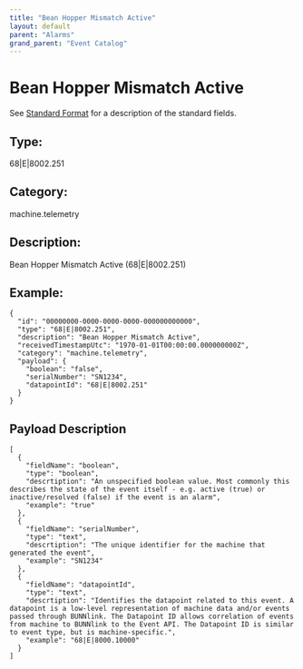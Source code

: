 ```yaml
---
title: "Bean Hopper Mismatch Active"
layout: default
parent: "Alarms"
grand_parent: "Event Catalog"
---
```


# Bean Hopper Mismatch Active

See [Standard Format](/event-subscriptions/event-format) for a description of the standard fields.

## Type:

68\|E\|8002.251

## Category:

machine.telemetry

## Description: 

Bean Hopper Mismatch Active (68\|E\|8002.251)

## Example:

```
{
  "id": "00000000-0000-0000-0000-000000000000",
  "type": "68|E|8002.251",
  "description": "Bean Hopper Mismatch Active",
  "receivedTimestampUtc": "1970-01-01T00:00:00.000000000Z",
  "category": "machine.telemetry",
  "payload": {
    "boolean": "false",
    "serialNumber": "SN1234",
    "datapointId": "68|E|8002.251"
  }
}
```

## Payload Description

```
[
  {
    "fieldName": "boolean",
    "type": "boolean",
    "descrtiption": "An unspecified boolean value. Most commonly this describes the state of the event itself - e.g. active (true) or inactive/resolved (false) if the event is an alarm",
    "example": "true"
  },
  {
    "fieldName": "serialNumber",
    "type": "text",
    "descrtiption": "The unique identifier for the machine that generated the event",
    "example": "SN1234"
  },
  {
    "fieldName": "datapointId",
    "type": "text",
    "descrtiption": "Identifies the datapoint related to this event. A datapoint is a low-level representation of machine data and/or events passed through BUNNlink. The Datapoint ID allows correlation of events from machine to BUNNlink to the Event API. The Datapoint ID is similar to event type, but is machine-specific.",
    "example": "68|E|8000.10000"
  }
]
```

